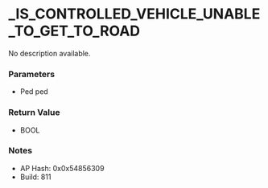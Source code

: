 # _IS_CONTROLLED_VEHICLE_UNABLE_TO_GET_TO_ROAD

No description available.

### Parameters
* Ped ped

### Return Value
* BOOL

### Notes
* AP Hash: 0x0x54856309
* Build: 811

